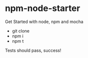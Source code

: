 # npm-node-starter
Get Started with node, npm and mocha

* git clone
* npm i
* npm t

Tests should pass, success!

